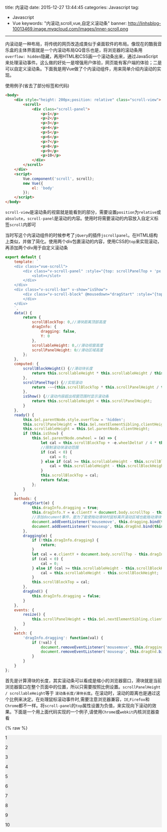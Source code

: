 title: 内滚动
date: 2015-12-27 13:44:45
categories: Javascript
tag: 
- Javascript
- Vue
keywords: "内滚动,scroll,vue,自定义滚动条"
banner: http://linhsblog-10013469.image.myqcloud.com/images/inner-scroll.png
---

内滚动是一种布局，将传统的网页改造成类似于桌面软件的布局。像现在的酷我音乐盒的主体界面就是一个内滚动布局QQ音乐也是，将浏览器的滚动条用`overflow: hidden`隐藏，再用HTML和CSS画一个滚动条出来，通过JavaScript来处理滚动事件。这么做的好处一是增强用户体验，网页能有客户端的体验；二是可以自定义滚动条。下面我是用Vue做了个内滚动组件，用来简单介绍内滚动的实现。
<!-- more  -->
使用例子(省去了部分标签和代码)
```html
<body>
    <div style="height: 200px;position: relative" class="scroll-view">
        <scroll>
            <div class="scroll-panel">
                <p>1</p>
                <p>2</p>
                <p>3</p>
                <p>4</p>
                <p>5</p>
                <p>6</p>
                <p>7</p>
                <p>8</p>
                <p>9</p>
                <p>10</p>
            </div>
        </scroll>
    </div>
    <script>
        Vue.component('scroll', scroll);
        new Vue({
            el: 'body'
        });
    </script>
</body>
```

`scroll-view`是滚动条的视窗就是能看到的部分，需要设置`position`为`relative`或`absolute`，`scroll-panel`是滚动的内容。使用时将需要滚动的内容放入自定义标签`scroll`内即可

当时写这个内滚动组件的时候参考了`jQuery`的插件`jscrollpanel`。在HTML结构上类似，并做了简化。使用两个div包裹滚动的内容，使用CSS的`top`来实现滚动，再添加两个div用于自定义滚动条

```js
export default {
    template: `
    <div class="vue-scroll">
        <div class="v-scroll-panel" :style="{top: scrollPanelTop + 'px'}">
            <slot></slot>
        </div>
    </div>
    <div class="v-scroll-bar" v-show="isShow">
        <div class="v-scroll-block" @mousedown="dragStart" :style="{top: scrollBlockTop + 'px', height: scrollBlockHeight + 'px'}" :class="{dragging: dragInfo.dragging}" @mousemove="dragging">
        </div>
    </div>
    `,
    data() {
        return {
            scrollBlockTop: 0,//滑块距离顶部高度
            dragInfo: {
                dragging: false,
                Y: 0
            },
            scrollableHeight: 0,//滑动视窗高度
            scrollPanelHeight: 0//滑动区域高度
        };
    },
    computed: {
        scrollBlockHeight() {//滑动块长度
            return this.scrollableHeight * this.scrollableHeight / this.scrollPanelHeight;
        },
        scrollPanelTop() {//实现滚动
            return -~~(this.scrollBlockTop * this.scrollPanelHeight / this.scrollableHeight);
        },
        isShow() {//滚动内容超出视窗范围时显示滚动条
            return this.scrollableHeight < this.scrollPanelHeight;
        }
    },
    ready() {
        this.$el.parentNode.style.overflow = 'hidden';
        this.scrollPanelHeight = this.$el.nextElementSibling.clientHeight;
        this.scrollableHeight = this.$el.parentNode.clientHeight;
        if (this.isShow) {
            this.$el.parentNode.onwheel = (e) => {
                let cal = this.scrollBlockTop + -e.wheelDeltaY / 4 * this.scrollableHeight / this.scrollPanelHeight;
                //限制滚动块滚动范围
                if (cal < 0) {
                    cal = 0;
                } else if (cal >= this.scrollableHeight - this.scrollBlockHeight) {
                    cal = this.scrollableHeight - this.scrollBlockHeight;
                }
                this.scrollBlockTop = cal;
                return false;
            };
        }
    },
    methods: {
        dragStart(e) {
            this.dragInfo.dragging = true;
            this.dragInfo.Y = e.clientY + document.body.scrollTop - this.scrollBlockTop;
            //添加document事件，是为了能使拖动滑块时鼠标离开滚动区域也能拖动滑块
            document.addEventListener('mousemove', this.dragging.bind(this));
            document.addEventListener('mouseup', this.dragEnd.bind(this));
        },
        dragging(e) {
            if (!this.dragInfo.dragging) {
                return;
            }
            let cal = e.clientY + document.body.scrollTop - this.dragInfo.Y;
            if (cal < 0) {
                cal = 0;
            } else if (cal >= this.scrollableHeight - this.scrollBlockHeight) {
                cal = this.scrollableHeight - this.scrollBlockHeight;
            }
            this.scrollBlockTop = cal;
        },
        dragEnd() {
            this.dragInfo.dragging = false;
        }
    },
    events: {
        resize() {
            this.scrollPanelHeight = this.$el.nextElementSibling.clientHeight;
        }
    },
    watch: {
        'dragInfo.dragging': function(val) {
            if (!val) {
                document.removeEventListener('mousemove', this.dragging.bind(this));
                document.removeEventListener('mouseup', this.dragEnd.bind(this));
            }
        }
    }
};
```

首先是计算滑块的长度，其实滚动条可以看成是缩小的浏览器窗口，滑块就是当前浏览器窗口在整个页面中的位置，所以只需要按照比例设置。`scrollPanelHeight / scrollableHeight`等于 `滚动条长度/滑块长度`。在滚动时，滚动的距离也是通过这个比例来决定。在处理鼠标滚动事件时,需要注意浏览器兼容，`IE`,`Firefox`和`Chrome`都不一样。将`scroll-panel`的`top`属性设置为负值，来实现向下滚动的效果。下面是一个用上面代码实现的一个例子,请使用`Chrome`或`webkit`内核浏览器查看

{% raw %}
<div style="height: 200px;position: relative;background-color: #f1f1f1;" class="scroll-view">
    <scroll>
        <div class="scroll-panel" style="background-color: #f1f1f1;">
            <p>1</p>
            <p>2</p>
            <p>3</p>
            <p>4</p>
            <p>5</p>
            <p>6</p>
            <p>7</p>
            <p>8</p>
            <p>9</p>
            <p>10</p>
        </div>
    </scroll>
</div>
<script src="./scroll" type="text/javascript"></script>
{% endraw %}
